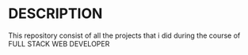 # DESCRIPTION
This repository consist of all the projects that i did during the course of FULL STACK WEB DEVELOPER 
